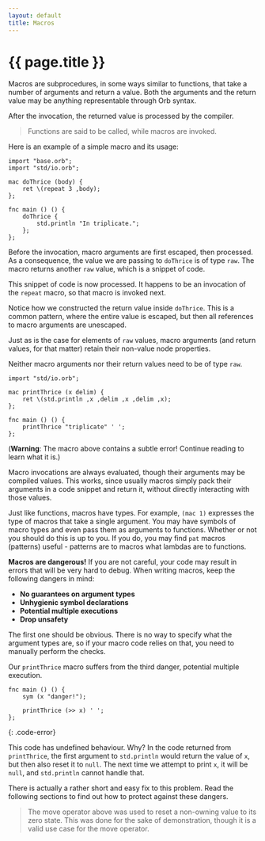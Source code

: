 ```yaml
---
layout: default
title: Macros
---
```

# {{ page.title }}

Macros are subprocedures, in some ways similar to functions, that take a number of arguments and return a value. Both the arguments and the return value may be anything representable through Orb syntax.

After the invocation, the returned value is processed by the compiler.

> Functions are said to be called, while macros are invoked.

Here is an example of a simple macro and its usage:

```
import "base.orb";
import "std/io.orb";

mac doThrice (body) {
    ret \(repeat 3 ,body);
};

fnc main () () {
    doThrice {
        std.println "In triplicate.";
    };
};
```

Before the invocation, macro arguments are first escaped, then processed. As a consequence, the value we are passing to `doThrice` is of type `raw`. The macro returns another `raw` value, which is a snippet of code.

This snippet of code is now processed. It happens to be an invocation of the `repeat` macro, so that macro is invoked next.

Notice how we constructed the return value inside `doThrice`. This is a common pattern, where the entire value is escaped, but then all references to macro arguments are unescaped.

Just as is the case for elements of `raw` values, macro arguments (and return values, for that matter) retain their non-value node properties.

Neither macro arguments nor their return values need to be of type `raw`.

```
import "std/io.orb";

mac printThrice (x delim) {
    ret \(std.println ,x ,delim ,x ,delim ,x);
};

fnc main () () {
    printThrice "triplicate" ' ';
};
```

(**Warning**: The macro above contains a subtle error! Continue reading to learn what it is.)

Macro invocations are always evaluated, though their arguments may be compiled values. This works, since usually macros simply pack their arguments in a code snippet and return it, without directly interacting with those values.

Just like functions, macros have types. For example, `(mac 1)` expresses the type of macros that take a single argument. You may have symbols of macro types and even pass them as arguments to functions. Whether or not you should do this is up to you. If you do, you may find `pat` macros (patterns) useful - patterns are to macros what lambdas are to functions.

**Macros are dangerous!** If you are not careful, your code may result in errors that will be very hard to debug. When writing macros, keep the following dangers in mind:

 - **No guarantees on argument types**
 - **Unhygienic symbol declarations**
 - **Potential multiple executions**
 - **Drop unsafety**

The first one should be obvious. There is no way to specify what the argument types are, so if your macro code relies on that, you need to manually perform the checks.

Our `printThrice` macro suffers from the third danger, potential multiple execution.

```
fnc main () () {
    sym (x "danger!");

    printThrice (>> x) ' ';
};
```
{: .code-error}

This code has undefined behaviour. Why? In the code returned from `printThrice`, the first argument to `std.println` would return the value of `x`, but then also reset it to `null`. The next time we attempt to print `x`, it will be `null`, and `std.println` cannot handle that.

There is actually a rather short and easy fix to this problem. Read the following sections to find out how to protect against these dangers.

> The move operator above was used to reset a non-owning value to its zero state. This was done for the sake of demonstration, though it is a valid use case for the move operator.